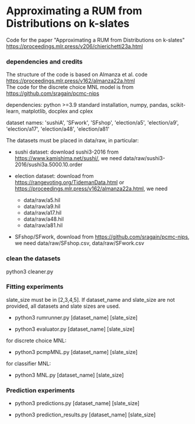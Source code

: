 # Approximating a RUM from Distributions on k-slates

Code for the paper "Approximating a RUM from Distributions on k-slates" https://proceedings.mlr.press/v206/chierichetti23a.html

### dependencies and credits
The structure of the code is based on Almanza et al. code https://proceedings.mlr.press/v162/almanza22a.html <br>
The code for the discrete choice MNL model is from https://github.com/sragain/pcmc-nips <br>

dependencies: python >=3.9 standard installation, numpy, pandas, scikit-learn, matplotlib, docplex and cplex <br>

dataset names: 'sushiA', 'SFwork', 'SFshop', 'election/a5', 'election/a9', 'election/a17', 'election/a48', 'election/a81' <br>

The datasets must be placed in data/raw, in particular:
- sushi dataset: download sushi3-2016 from https://www.kamishima.net/sushi/, we need data/raw/sushi3-2016/sushi3a.5000.10.order

- election dataset: download from https://rangevoting.org/TidemanData.html or https://proceedings.mlr.press/v162/almanza22a.html, we need
    - data/raw/a5.hil
    - data/raw/a9.hil
    - data/raw/a17.hil
    - data/raw/a48.hil
    - data/raw/a81.hil

- SFshop/SFwork, download from https://github.com/sragain/pcmc-nips, we need data/raw/SFshop.csv, data/raw/SFwork.csv

### clean the datasets
python3 cleaner.py

### Fitting experiments
slate_size must be in [2,3,4,5]. If dataset_name and slate_size are not provided, all datasets and slate sizes are used.

- python3 rumrunner.py [dataset_name] [slate_size]

- python3 evaluator.py [dataset_name] [slate_size]

for discrete choice MNL:
- python3 pcmpMNL.py [dataset_name] [slate_size]

for classifier MNL:
- python3 MNL.py [dataset_name] [slate_size]

### Prediction experiments 

- python3 predictions.py [dataset_name] [slate_size]

- python3 prediction_results.py [dataset_name] [slate_size]